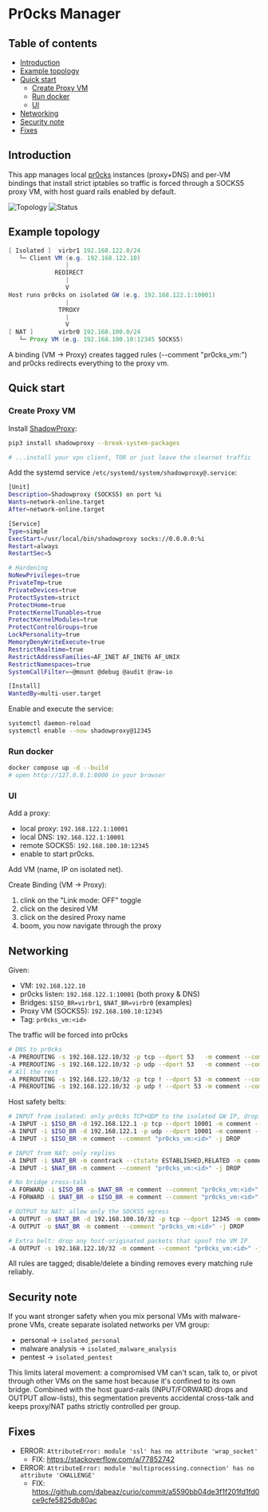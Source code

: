 # Pr0cks Manager

## Table of contents
- [Introduction](#introduction)
- [Example topology](#example-topology)
- [Quick start](#quick-start)
  - [Create Proxy VM](#create-proxy-vm)
  - [Run docker](#run-docker)
  - [UI](#ui)
- [Networking](#networking)
- [Security note](#security-note)
- [Fixes](#fixes)

## Introduction
This app manages local [pr0cks](https://github.com/n1nj4sec/pr0cks) instances (proxy+DNS) and per-VM bindings that install strict iptables so traffic is forced through a SOCKS5 proxy VM, with host guard rails enabled by default.

![Topology](imgs/topology.png "Topology")
![Status](imgs/status.png "Status")


## Example topology
```java
[ Isolated ]  virbr1 192.168.122.0/24
   └─ Client VM (e.g. 192.168.122.10)
                |
             REDIRECT
                |
                V
Host runs pr0cks on isolated GW (e.g. 192.168.122.1:10001)
                |
              TPROXY
                |
                V
[ NAT ]       virbr0 192.168.100.0/24
   └─ Proxy VM (e.g. 192.168.100.10:12345 SOCKS5)
```

A binding (VM → Proxy) creates tagged rules (--comment "pr0cks_vm:<id>") and pr0cks redirects everything to the proxy vm.

## Quick start
### Create Proxy VM
Install [ShadowProxy](https://github.com/guyingbo/shadowproxy):
```bash
pip3 install shadowproxy --break-system-packages

# ...install your vpn client, TOR or just leave the clearnet traffic
```

Add the systemd service `/etc/systemd/system/shadowproxy@.service`:
```bash
[Unit]
Description=Shadowproxy (SOCKS5) on port %i
Wants=network-online.target
After=network-online.target

[Service]
Type=simple
ExecStart=/usr/local/bin/shadowproxy socks://0.0.0.0:%i
Restart=always
RestartSec=5

# Hardening
NoNewPrivileges=true
PrivateTmp=true
PrivateDevices=true
ProtectSystem=strict
ProtectHome=true
ProtectKernelTunables=true
ProtectKernelModules=true
ProtectControlGroups=true
LockPersonality=true
MemoryDenyWriteExecute=true
RestrictRealtime=true
RestrictAddressFamilies=AF_INET AF_INET6 AF_UNIX
RestrictNamespaces=true
SystemCallFilter=~@mount @debug @audit @raw-io

[Install]
WantedBy=multi-user.target
```

Enable and execute the service:
```bash
systemctl daemon-reload
systemctl enable --now shadowproxy@12345
```

### Run docker
```bash
docker compose up -d --build
# open http://127.0.0.1:8000 in your browser
```

### UI
Add a proxy:
- local proxy: `192.168.122.1:10001`
- local DNS: `192.168.122.1:10001`
- remote SOCKS5: `192.168.100.10:12345`
- enable to start pr0cks.

Add VM (name, IP on isolated net).

Create Binding (VM → Proxy):
1. clink on the "Link mode: OFF" toggle
2. click on the desired VM
3. click on the desired Proxy name
4. boom, you now navigate through the proxy

## Networking
Given:
- VM: `192.168.122.10`
- pr0cks listen: `192.168.122.1:10001` (both proxy & DNS)
- Bridges: `$ISO_BR=virbr1`, `$NAT_BR=virbr0` (examples)
- Proxy VM (SOCKS5): `192.168.100.10:12345`
- Tag: `pr0cks_vm:<id>`

The traffic will be forced into pr0cks
```bash
# DNS to pr0cks
-A PREROUTING -s 192.168.122.10/32 -p tcp --dport 53   -m comment --comment "pr0cks_vm:<id>" -j REDIRECT --to-ports 10001
-A PREROUTING -s 192.168.122.10/32 -p udp --dport 53   -m comment --comment "pr0cks_vm:<id>" -j REDIRECT --to-ports 10001
# All the rest
-A PREROUTING -s 192.168.122.10/32 -p tcp ! --dport 53 -m comment --comment "pr0cks_vm:<id>" -j REDIRECT --to-ports 10001
-A PREROUTING -s 192.168.122.10/32 -p udp ! --dport 53 -m comment --comment "pr0cks_vm:<id>" -j REDIRECT --to-ports 10001
```

Host safety belts:
```bash
# INPUT from isolated: only pr0cks TCP+UDP to the isolated GW IP, drop the rest
-A INPUT -i $ISO_BR -d 192.168.122.1 -p tcp --dport 10001 -m comment --comment "pr0cks_vm:<id>" -j ACCEPT
-A INPUT -i $ISO_BR -d 192.168.122.1 -p udp --dport 10001 -m comment --comment "pr0cks_vm:<id>" -j ACCEPT
-A INPUT -i $ISO_BR -m comment --comment "pr0cks_vm:<id>" -j DROP

# INPUT from NAT: only replies
-A INPUT -i $NAT_BR -m conntrack --ctstate ESTABLISHED,RELATED -m comment --comment "pr0cks_vm:<id>" -j ACCEPT
-A INPUT -i $NAT_BR -m comment --comment "pr0cks_vm:<id>" -j DROP

# No bridge cross-talk
-A FORWARD -i $ISO_BR -o $NAT_BR -m comment --comment "pr0cks_vm:<id>" -j DROP
-A FORWARD -i $NAT_BR -o $ISO_BR -m comment --comment "pr0cks_vm:<id>" -j DROP

# OUTPUT to NAT: allow only the SOCKS5 egress
-A OUTPUT -o $NAT_BR -d 192.168.100.10/32 -p tcp --dport 12345 -m comment --comment "pr0cks_vm:<id>" -j ACCEPT
-A OUTPUT -o $NAT_BR -m comment --comment "pr0cks_vm:<id>" -j DROP

# Extra belt: drop any host-originated packets that spoof the VM IP
-A OUTPUT -s 192.168.122.10/32 -m comment --comment "pr0cks_vm:<id>" -j DROP
```

All rules are tagged; disable/delete a binding removes every matching rule reliably.

## Security note

If you want stronger safety when you mix personal VMs with malware-prone VMs, create separate isolated networks per VM group:
- personal → `isolated_personal`
- malware analysis → `isolated_malware_analysis`
- pentest → `isolated_pentest`

This limits lateral movement: a compromised VM can't scan, talk to, or pivot through other VMs on the same host because it's confined to its own bridge. Combined with the host guard-rails (INPUT/FORWARD drops and OUTPUT allow-lists), this segmentation prevents accidental cross-talk and keeps proxy/NAT paths strictly controlled per group.

## Fixes
- ERROR: `AttributeError: module 'ssl' has no attribute 'wrap_socket'`
  - FIX: https://stackoverflow.com/a/77852742
- ERROR: `AttributeError: module 'multiprocessing.connection' has no attribute 'CHALLENGE'`
  - FIX: https://github.com/dabeaz/curio/commit/a5590bb04de3f1f201fd1fd0ce9cfe5825db80ac
